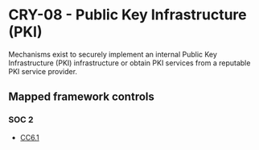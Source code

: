 # CRY-08 - Public Key Infrastructure (PKI)
Mechanisms exist to securely implement an internal Public Key Infrastructure (PKI) infrastructure or obtain PKI services from a reputable PKI service provider. 
## Mapped framework controls
### SOC 2
- [CC6.1](../soc2/cc61.md)